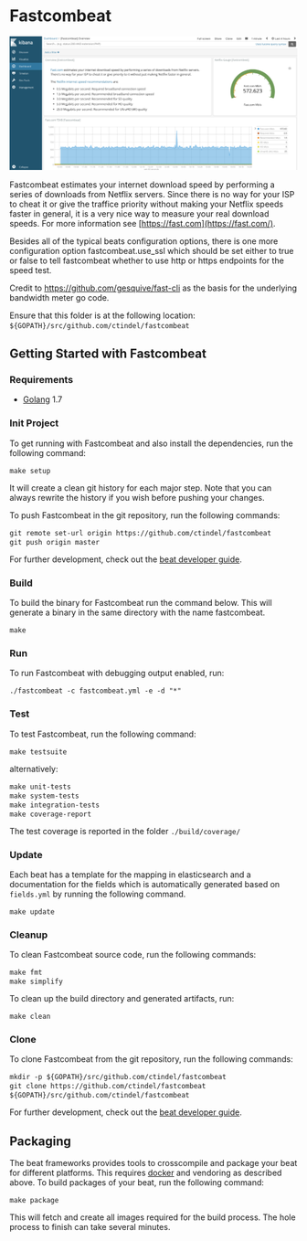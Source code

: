 # Fastcombeat

![Fastcombeat Dashboard Screenshot](/fastcombeat_dashboard.png?raw=true "Fastcombeat Dashboard")

Fastcombeat estimates your internet download speed by performing a series of downloads from Netflix servers. Since there is no way for your ISP to cheat it or give the traffice priority without making your Netflix speeds faster in general, it is a very nice way to measure your real download speeds.  For more information see [https://fast.com](https://fast.com/).

Besides all of the typical beats configuration options, there is one more configuration option fastcombeat.use_ssl which should be set either to true or false to tell fastcombeat whether to use http or https endpoints for the speed test.

Credit to https://github.com/gesquive/fast-cli as the basis for the underlying bandwidth meter go code.

Ensure that this folder is at the following location:
`${GOPATH}/src/github.com/ctindel/fastcombeat`

## Getting Started with Fastcombeat

### Requirements

* [Golang](https://golang.org/dl/) 1.7

### Init Project
To get running with Fastcombeat and also install the
dependencies, run the following command:

```
make setup
```

It will create a clean git history for each major step. Note that you can always rewrite the history if you wish before pushing your changes.

To push Fastcombeat in the git repository, run the following commands:

```
git remote set-url origin https://github.com/ctindel/fastcombeat
git push origin master
```

For further development, check out the [beat developer guide](https://www.elastic.co/guide/en/beats/libbeat/current/new-beat.html).

### Build

To build the binary for Fastcombeat run the command below. This will generate a binary
in the same directory with the name fastcombeat.

```
make
```


### Run

To run Fastcombeat with debugging output enabled, run:

```
./fastcombeat -c fastcombeat.yml -e -d "*"
```


### Test

To test Fastcombeat, run the following command:

```
make testsuite
```

alternatively:
```
make unit-tests
make system-tests
make integration-tests
make coverage-report
```

The test coverage is reported in the folder `./build/coverage/`

### Update

Each beat has a template for the mapping in elasticsearch and a documentation for the fields
which is automatically generated based on `fields.yml` by running the following command.

```
make update
```


### Cleanup

To clean  Fastcombeat source code, run the following commands:

```
make fmt
make simplify
```

To clean up the build directory and generated artifacts, run:

```
make clean
```


### Clone

To clone Fastcombeat from the git repository, run the following commands:

```
mkdir -p ${GOPATH}/src/github.com/ctindel/fastcombeat
git clone https://github.com/ctindel/fastcombeat ${GOPATH}/src/github.com/ctindel/fastcombeat
```


For further development, check out the [beat developer guide](https://www.elastic.co/guide/en/beats/libbeat/current/new-beat.html).


## Packaging

The beat frameworks provides tools to crosscompile and package your beat for different platforms. This requires [docker](https://www.docker.com/) and vendoring as described above. To build packages of your beat, run the following command:

```
make package
```

This will fetch and create all images required for the build process. The hole process to finish can take several minutes.
